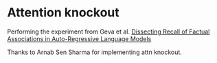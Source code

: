 # Attention knockout

Performing the experiment from Geva et al. [Dissecting Recall of Factual Associations in Auto-Regressive Language Models](https://github.com/google-research/google-research/tree/master/dissecting_factual_predictions)

Thanks to Arnab Sen Sharma for implementing attn knockout.